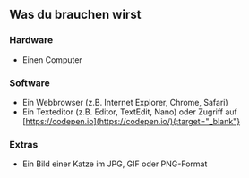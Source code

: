 ## Was du brauchen wirst

### Hardware

- Einen Computer


### Software

- Ein Webbrowser (z.B. Internet Explorer, Chrome, Safari)
- Ein Texteditor (z.B. Editor, TextEdit, Nano) oder Zugriff auf [https://codepen.io](https://codepen.io/){:target="_blank"}

### Extras

- Ein Bild einer Katze im JPG, GIF oder PNG-Format
